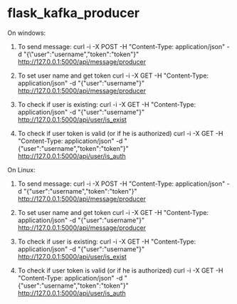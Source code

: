 # flask_kafka_producer
On windows:
1. To send message:
curl -i -X POST -H "Content-Type: application/json" -d "{\\"user\":\"username\",\"token\":\"token\"}" http://127.0.0.1:5000/api/message/producer

2. To set user name and get token
curl -i -X GET -H "Content-Type: application/json" -d "{\"user\":\"username\"}" http://127.0.0.1:5000/api/message/producer

3. To check if user is existing:
curl -i -X GET -H "Content-Type: application/json" -d "{\"user\":\"username\"}" http://127.0.0.1:5000/api/user/is_exist

4. To check if user token is valid (or if he is authorized)
curl -i -X GET -H "Content-Type: application/json" -d "{\"user\":\"username\",\"token\":\"token\"}" http://127.0.0.1:5000/api/user/is_auth

On Linux:
1. To send message:
curl -i -X POST -H "Content-Type: application/json" -d "{"user":"username","token":"token"}" http://127.0.0.1:5000/api/message/producer

2. To set user name and get token
curl -i -X GET -H "Content-Type: application/json" -d "{"user":"username"}" http://127.0.0.1:5000/api/message/producer

3. To check if user is existing:
curl -i -X GET -H "Content-Type: application/json" -d "{"user":"username"}" http://127.0.0.1:5000/api/user/is_exist

4. To check if user token is valid (or if he is authorized)
curl -i -X GET -H "Content-Type: application/json" -d "{"user":"username","token":"token"}" http://127.0.0.1:5000/api/user/is_auth
